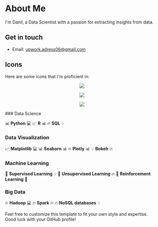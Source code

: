 
# About Me

I'm Danil, a Data Scientist with a passion for extracting insights from data.

## Get in touch

* Email: upwork.adress06@gmail.com

## Icons

Here are some icons that I'm proficient in:

<p align="center">
  <a href="https://skillicons.dev">
    <img src="https://skillicons.dev/icons?i=ai,aiscript,python,docker,vscode,github" />
  </a>
</p>

<p align="center">
  <a href="https://skillicons.dev">
    <img src="https://skillicons.dev/icons?i=anaconda,aws,babel,bash,c,cloudflare,discord,bots,django,electron,express,fastapi,firebase,git,gitlab,gmail,java,js,jquery,linux,md,matlab,mongodb,mysql,nginx,nodejs,npm,opencv,postgres,postman,powershell,processing,pycharm,py,pytorch,qt,stackoverflow,sklearn,selenium,tensorflow,threejs,ts,ubuntu,vercel,webpack" />
  </a>
</p>

<p align="center">
  <a href="https://skillicons.dev">
    <img src="https://skillicons.dev/icons?i=git,kubernetes,yarn,c,vim" />
  </a>
</p>
### Data Science

📊 **Python** 💻
📈 **R** 📊
🔥 **SQL** 💡

### Data Visualization

📈 **Matplotlib** 💻
📊 **Seaborn** 📊
🔥 **Plotly** 📊
💡 **Bokeh** 🔥

### Machine Learning

🤖 **Supervised Learning** 💡
🤖 **Unsupervised Learning** 🔥
🤖 **Reinforcement Learning** 🎯

### Big Data

🔥 **Hadoop** 💻
🔥 **Spark** 🔥
🔥 **NoSQL databases** 💡

Feel free to customize this template to fit your own style and expertise. Good luck with your GitHub profile!
